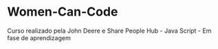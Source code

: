 # Women-Can-Code
Curso realizado pela John Deere e Share People Hub - Java Script - Em fase de aprendizagem
